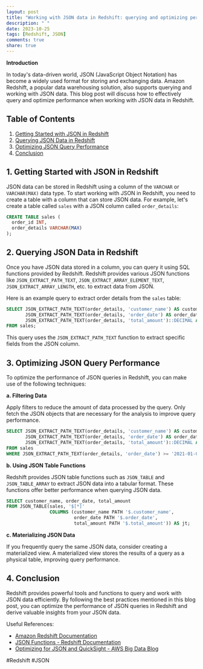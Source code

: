 ```yaml
---
layout: post
title: "Working with JSON data in Redshift: querying and optimizing performance."
description: " "
date: 2023-10-25
tags: [Redshift, JSON]
comments: true
share: true
---
```


**Introduction**

In today's data-driven world, JSON (JavaScript Object Notation) has become a widely used format for storing and exchanging data. Amazon Redshift, a popular data warehousing solution, also supports querying and working with JSON data. This blog post will discuss how to effectively query and optimize performance when working with JSON data in Redshift.

## Table of Contents
1. [Getting Started with JSON in Redshift](#getting-started)
2. [Querying JSON Data in Redshift](#querying-json)
3. [Optimizing JSON Query Performance](#optimizing-performance)
4. [Conclusion](#conclusion)

## 1. Getting Started with JSON in Redshift <a name="getting-started"></a>

JSON data can be stored in Redshift using a column of the `VARCHAR` or `VARCHAR(MAX)` data type. To start working with JSON in Redshift, you need to create a table with a column that can store JSON data. For example, let's create a table called `sales` with a JSON column called `order_details`:

```sql
CREATE TABLE sales (
  order_id INT,
  order_details VARCHAR(MAX)
);
```

## 2. Querying JSON Data in Redshift <a name="querying-json"></a>

Once you have JSON data stored in a column, you can query it using SQL functions provided by Redshift. Redshift provides various JSON functions like `JSON_EXTRACT_PATH_TEXT`, `JSON_EXTRACT_ARRAY_ELEMENT_TEXT`, `JSON_EXTRACT_ARRAY_LENGTH`, etc. to extract data from JSON.

Here is an example query to extract order details from the `sales` table:

```sql
SELECT JSON_EXTRACT_PATH_TEXT(order_details, 'customer_name') AS customer_name,
       JSON_EXTRACT_PATH_TEXT(order_details, 'order_date') AS order_date,
       JSON_EXTRACT_PATH_TEXT(order_details, 'total_amount')::DECIMAL AS total_amount
FROM sales;
```

This query uses the `JSON_EXTRACT_PATH_TEXT` function to extract specific fields from the JSON column.

## 3. Optimizing JSON Query Performance <a name="optimizing-performance"></a>

To optimize the performance of JSON queries in Redshift, you can make use of the following techniques:

**a. Filtering Data**

Apply filters to reduce the amount of data processed by the query. Only fetch the JSON objects that are necessary for the analysis to improve query performance.

```sql
SELECT JSON_EXTRACT_PATH_TEXT(order_details, 'customer_name') AS customer_name,
       JSON_EXTRACT_PATH_TEXT(order_details, 'order_date') AS order_date,
       JSON_EXTRACT_PATH_TEXT(order_details, 'total_amount')::DECIMAL AS total_amount
FROM sales
WHERE JSON_EXTRACT_PATH_TEXT(order_details, 'order_date') >= '2021-01-01';
```

**b. Using JSON Table Functions**

Redshift provides JSON table functions such as `JSON_TABLE` and `JSON_TABLE_ARRAY` to extract JSON data into a tabular format. These functions offer better performance when querying JSON data.

```sql
SELECT customer_name, order_date, total_amount
FROM JSON_TABLE(sales, '$[*]'
                COLUMNS (customer_name PATH '$.customer_name',
                         order_date PATH '$.order_date',
                         total_amount PATH '$.total_amount')) AS jt;
```

**c. Materializing JSON Data**

If you frequently query the same JSON data, consider creating a materialized view. A materialized view stores the results of a query as a physical table, improving query performance.

## 4. Conclusion <a name="conclusion"></a>

Redshift provides powerful tools and functions to query and work with JSON data efficiently. By following the best practices mentioned in this blog post, you can optimize the performance of JSON queries in Redshift and derive valuable insights from your JSON data.

Useful References:
- [Amazon Redshift Documentation](https://docs.aws.amazon.com/redshift/index.html)
- [JSON Functions - Redshift Documentation](https://docs.aws.amazon.com/redshift/latest/dg/json-functions-all.html)
- [Optimizing for JSON and QuickSight - AWS Big Data Blog](https://aws.amazon.com/blogs/big-data/optimizing-amazon-redshift-for-json-usage-with-amazon-quicksight/) 

\#Redshift #JSON